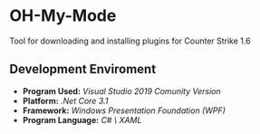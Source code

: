 # OH-My-Mode
Tool for downloading and installing plugins for Counter Strike 1.6

## Development Enviroment
- **Program Used:** _Visual Studio 2019 Comunity Version_
- **Platform:** _.Net Core 3.1_
- **Framework:** _Windows Presentation Foundation (WPF)_
- **Program Language:** _C# \ XAML_
